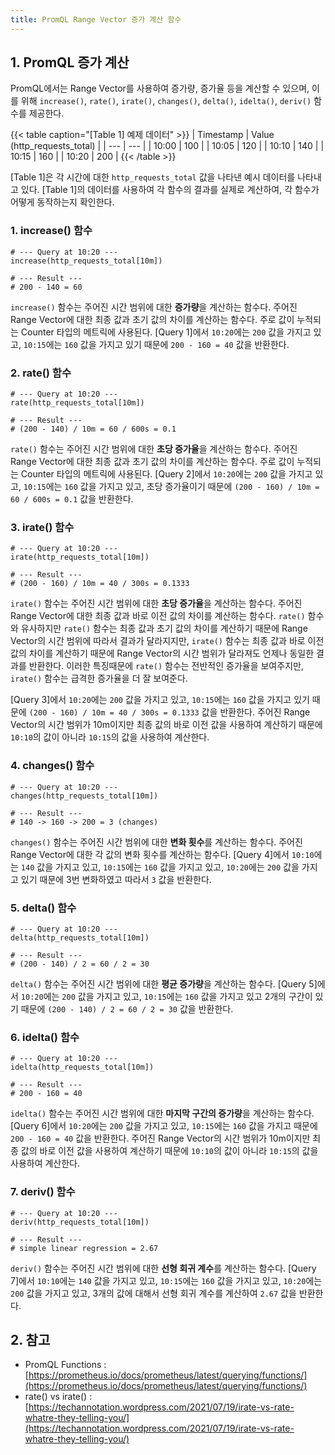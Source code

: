```yaml
---
title: PromQL Range Vector 증가 계산 함수
---
```


## 1. PromQL 증가 계산

PromQL에서는 Range Vector를 사용하여 증가량, 증가율 등을 계산할 수 있으며, 이를 위해 `increase()`, `rate()`, `irate()`, `changes()`, `delta()`, `idelta()`, `deriv()` 함수를 제공한다.

{{< table caption="[Table 1] 예제 데이터" >}}
| Timestamp | Value (http_requests_total) |
| --- | --- |
| 10:00 | 100 |
| 10:05 | 120 |
| 10:10 | 140 |
| 10:15 | 160 |
| 10:20 | 200 |
{{< /table >}}

[Table 1]은 각 시간에 대한 `http_requests_total` 값을 나타낸 예시 데이터를 나타내고 있다. [Table 1]의 데이터를 사용하여 각 함수의 결과를 실제로 계산하여, 각 함수가 어떻게 동작하는지 확인한다.

### 1. increase() 함수

```promql {caption="[Query 1] increase() Example"}
# --- Query at 10:20 ---
increase(http_requests_total[10m])

# --- Result ---
# 200 - 140 = 60
```

`increase()` 함수는 주어진 시간 범위에 대한 **증가량**을 계산하는 함수다. 주어진 Range Vector에 대한 최종 값과 초기 값의 차이를 계산하는 함수다. 주로 값이 누적되는 Counter 타입의 메트릭에 사용된다. [Query 1]에서 `10:20`에는 `200` 값을 가지고 있고, `10:15`에는 `160` 값을 가지고 있기 때문에 `200 - 160 = 40` 값을 반환한다.

### 2. rate() 함수

```promql {caption="[Query 2] rate() Example"}
# --- Query at 10:20 ---
rate(http_requests_total[10m])

# --- Result ---
# (200 - 140) / 10m = 60 / 600s = 0.1
```

`rate()` 함수는 주어진 시간 범위에 대한 **초당 증가율**을 계산하는 함수다. 주어진 Range Vector에 대한 최종 값과 초기 값의 차이를 계산하는 함수다. 주로 값이 누적되는 Counter 타입의 메트릭에 사용된다. [Query 2]에서 `10:20`에는 `200` 값을 가지고 있고, `10:15`에는 `160` 값을 가지고 있고, 초당 증가율이기 때문에 `(200 - 160) / 10m = 60 / 600s = 0.1` 값을 반환한다.

### 3. irate() 함수

```promql {caption="[Query 3] irate() Example"}
# --- Query at 10:20 ---
irate(http_requests_total[10m])

# --- Result ---
# (200 - 160) / 10m = 40 / 300s = 0.1333
```

`irate()` 함수는 주어진 시간 범위에 대한 **초당 증가율**을 계산하는 함수다. 주어진 Range Vector에 대한 최종 값과 바로 이전 값의 차이를 계산하는 함수다. `rate()` 함수와 유사하지만 `rate()` 함수는 최종 값과 초기 값의 차이를 계산하기 때문에 Range Vector의 시간 범위에 따라서 결과가 달라지지만, `irate()` 함수는 최종 값과 바로 이전 값의 차이를 계산하기 때문에 Range Vector의 시간 범위가 달라져도 언제나 동일한 결과를 반환한다. 이러한 특징때문에 `rate()` 함수는 전반적인 증가율을 보여주지만, `irate()` 함수는 급격한 증가율을 더 잘 보여준다.

[Query 3]에서 `10:20`에는 `200` 값을 가지고 있고, `10:15`에는 `160` 값을 가지고 있기 때문에 `(200 - 160) / 10m = 40 / 300s = 0.1333` 값을 반환한다. 주어진 Range Vector의 시간 범위가 10m이지만 최종 값의 바로 이전 값을 사용하여 계산하기 때문에 `10:10`의 값이 아니라 `10:15`의 값을 사용하여 계산한다.

### 4. changes() 함수

```promql {caption="[Query 4] changes() Example"}
# --- Query at 10:20 ---
changes(http_requests_total[10m])

# --- Result ---
# 140 -> 160 -> 200 = 3 (changes)
```

`changes()` 함수는 주어진 시간 범위에 대한 **변화 횟수**를 계산하는 함수다. 주어진 Range Vector에 대한 각 값의 변화 횟수를 계산하는 함수다. [Query 4]에서 `10:10`에는 `140` 값을 가지고 있고, `10:15`에는 `160` 값을 가지고 있고, `10:20`에는 `200` 값을 가지고 있기 때문에 3번 변화하였고 따라서 `3` 값을 반환한다.

### 5. delta() 함수

```promql {caption="[Query 5] delta() Example"}
# --- Query at 10:20 ---
delta(http_requests_total[10m])

# --- Result ---
# (200 - 140) / 2 = 60 / 2 = 30
```

`delta()` 함수는 주어진 시간 범위에 대한 **평균 증가량**을 계산하는 함수다. [Query 5]에서 `10:20`에는 `200` 값을 가지고 있고, `10:15`에는 `160` 값을 가지고 있고 2개의 구간이 있기 때문에 `(200 - 140) / 2 = 60 / 2 = 30` 값을 반환한다.

### 6. idelta() 함수

```promql {caption="[Query 6] idelta() Example"}
# --- Query at 10:20 ---
idelta(http_requests_total[10m])

# --- Result ---
# 200 - 160 = 40
```

`idelta()` 함수는 주어진 시간 범위에 대한 **마지막 구간의 증가량**을 계산하는 함수다. [Query 6]에서 `10:20`에는 `200` 값을 가지고 있고, `10:15`에는 `160` 값을 가지고 때문에 `200 - 160 = 40` 값을 반환한다. 주어진 Range Vector의 시간 범위가 10m이지만 최종 값의 바로 이전 값을 사용하여 계산하기 때문에 `10:10`의 값이 아니라 `10:15`의 값을 사용하여 계산한다.

### 7. deriv() 함수

```promql {caption="[Query 7] deriv() Example"}
# --- Query at 10:20 ---
deriv(http_requests_total[10m])

# --- Result ---
# simple linear regression = 2.67
```

`deriv()` 함수는 주어진 시간 범위에 대한 **선형 회귀 계수**를 계산하는 함수다. [Query 7]에서 `10:10`에는 `140` 값을 가지고 있고, `10:15`에는 `160` 값을 가지고 있고, `10:20`에는 `200` 값을 가지고 있고, 3개의 값에 대해서 선형 회귀 계수를 계산하여 `2.67` 값을 반환한다.

## 2. 참고

* PromQL Functions : [https://prometheus.io/docs/prometheus/latest/querying/functions/](https://prometheus.io/docs/prometheus/latest/querying/functions/)
* rate() vs irate() : [https://techannotation.wordpress.com/2021/07/19/irate-vs-rate-whatre-they-telling-you/](https://techannotation.wordpress.com/2021/07/19/irate-vs-rate-whatre-they-telling-you/)
